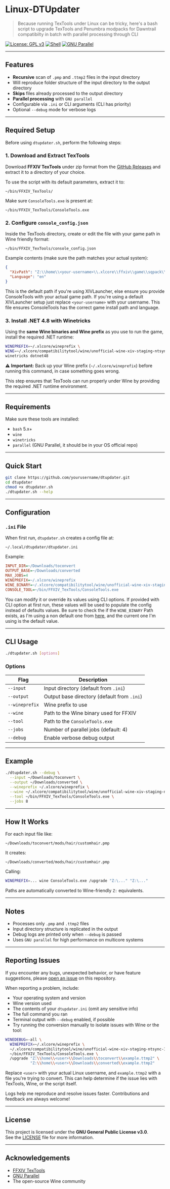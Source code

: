 # Linux-DTUpdater

> Because running TexTools under Linux can be tricky, here's a bash script to upgrade TexTools and Penumbra modpacks for Dawntrail compatibilty in batch with parallel processing through CLI

[![License: GPL v3](https://img.shields.io/badge/License-GPLv3-blue.svg)](LICENSE)
[![Shell](https://img.shields.io/badge/Bash-5+-brightgreen)](https://www.gnu.org/software/bash/)
[![GNU Parallel](https://img.shields.io/badge/GNU_parallel-Powered-lightgrey)](https://www.gnu.org/software/parallel/)

---

## Features

- **Recursive** scan of `.pmp` and `.ttmp2` files in the input directory
- Will reproduce folder structure of the input directory to the output directory
- **Skips** files already processed to the output directory  
- **Parallel processing** with `GNU parallel`  
- Configurable via `.ini` or CLI arguments (CLI has priority)  
- Optional `--debug` mode for verbose logs  

---

## Required Setup

Before using `dtupdater.sh`, perform the following steps:

### 1. Download and Extract TexTools

Download **FFXIV TexTools** under zip format from the [GitHub Releases](https://github.com/TexTools/FFXIV_TexTools_UI/releases) and extract it to a directory of your choice.

To use the script with its default parameters, extract it to:

```
~/bin/FFXIV_TexTools/
```

Make sure `ConsoleTools.exe` is present at:

```
~/bin/FFXIV_TexTools/ConsoleTools.exe
```

### 2. Configure `console_config.json`

Inside the TexTools directory, create or edit the file with your game path in Wine friendly format:

```
~/bin/FFXIV_TexTools/console_config.json
```

Example contents (make sure the path matches your actual system):

```json
{
  "XivPath": "Z:\\home\\<your-username>\\.xlcore\\ffxiv\\game\\sqpack\\ffxiv",
  "Language": "en"
}
```

This is the default path if you're using XIVLauncher, else ensure you provide ConsoleTools with your actual game path.
If you're using a default XIVLauncher setup just replace `<your-username>` with your username. This file ensures ConsoleTools has the correct game install path and language.

### 3. Install .NET 4.8 with Winetricks

Using the **same Wine binaries and Wine prefix** as you use to run the game, install the required .NET runtime:

```bash
WINEPREFIX=~/.xlcore/wineprefix \
WINE=~/.xlcore/compatibilitytool/wine/unofficial-wine-xiv-staging-ntsync-10.10/bin/wine \
winetricks dotnet48
```

⚠️ **Important:** Back up your Wine prefix (`~/.xlcore/wineprefix`) before running this command, in case something goes wrong.

This step ensures that TexTools can run properly under Wine by providing the required .NET runtime environment.

---

## Requirements

Make sure these tools are installed:

- `bash` 5.x+
- `wine`
- `winetricks`
- `parallel` (GNU Parallel, it should be in your OS official repo)

---

## Quick Start

```bash
git clone https://github.com/yourusername/dtupdater.git
cd dtupdater
chmod +x dtupdater.sh
./dtupdater.sh --help
```

---

## Configuration

### `.ini` File

When first run, `dtupdater.sh` creates a config file at:

```
~/.local/dtupdater/dtupdater.ini
```

Example:

```ini
INPUT_DIR=~/Downloads/toconvert
OUTPUT_BASE=~/Downloads/converted
MAX_JOBS=4
WINEPREFIX=~/.xlcore/wineprefix
WINE_BINARY=~/.xlcore/compatibilitytool/wine/unofficial-wine-xiv-staging-ntsync-10.10/bin/wine
CONSOLE_TOOL=~/bin/FFXIV_TexTools/ConsoleTools.exe
```

You can modify it or override its values using CLI options.
If provided with CLI option at first run, these values will be used to populate the config instead of defaults values.
Be sure to check the if the `WINE_BINARY` Path exists, as I'm using a non default one from [here](https://github.com/rankynbass/unofficial-wine-xiv-git), and the current one I'm using is the default value.

---

## CLI Usage

```bash
./dtupdater.sh [options]
```

### Options

| Flag            | Description                                                                 |
|-----------------|-----------------------------------------------------------------------------|
| `--input`       | Input directory (default from `.ini`)                                       |
| `--output`      | Output base directory (default from `.ini`)                                 |
| `--wineprefix`  | Wine prefix to use                                                          |
| `--wine`        | Path to the Wine binary used for FFXIV                                      |
| `--tool`        | Path to the `ConsoleTools.exe`                                              |
| `--jobs`        | Number of parallel jobs (default: 4)                                        |
| `--debug`       | Enable verbose debug output                                                 |

---

## Example

```bash
./dtupdater.sh --debug \
  --input ~/Downloads/toconvert \
  --output ~/Downloads/converted \
  --wineprefix ~/.xlcore/wineprefix \
  --wine ~/.xlcore/compatibilitytool/wine/unofficial-wine-xiv-staging-ntsync-10.10/bin/wine \
  --tool ~/bin/FFXIV_TexTools/ConsoleTools.exe \
  --jobs 8
```

---

## How It Works

For each input file like:

```
~/Downloads/toconvert/mods/hair/customhair.pmp
```

It creates:

```
~/Downloads/converted/mods/hair/customhair.pmp
```

Calling:

```bash
WINEPREFIX=... wine ConsoleTools.exe /upgrade "Z:\..." "Z:\..."
```

Paths are automatically converted to Wine-friendly `Z:` equivalents.

---

## Notes

- Processes only `.pmp` and `.ttmp2` files  
- Input directory structure is replicated in the output  
- Debug logs are printed only when `--debug` is passed  
- Uses `GNU parallel` for high performance on multicore systems  

---

## Reporting Issues

If you encounter any bugs, unexpected behavior, or have feature suggestions, please [open an issue](https://github.com/LosDrakakos/Linux-DTUpdater/issues) on this repository.

When reporting a problem, include:

- Your operating system and version
- Wine version used
- The contents of your `dtupdater.ini` (omit any sensitive info)
- The full command you ran
- Terminal output with `--debug` enabled, if possible
- Try running the conversion manually to isolate issues with Wine or the tool:

```bash
WINEDEBUG=-all \
  WINEPREFIX=~/.xlcore/wineprefix \
  ~/.xlcore/compatibilitytool/wine/unofficial-wine-xiv-staging-ntsync-10.10/bin/wine \
  ~/bin/FFXIV_TexTools/ConsoleTools.exe \
  /upgrade "Z:\\home\\<user>\\Downloads\\toconvert\\example.ttmp2" \
           "Z:\\home\\<user>\\Downloads\\converted\\example.ttmp2"
```

Replace `<user>` with your actual Linux username, and `example.ttmp2` with a file you're trying to convert. This can help determine if the issue lies with TexTools, Wine, or the script itself.

Logs help me reproduce and resolve issues faster. Contributions and feedback are always welcome!

---

## License

This project is licensed under the **GNU General Public License v3.0**.  
See the [LICENSE](LICENSE) file for more information.

---

## Acknowledgements

- [FFXIV TexTools](https://www.ffxiv-textools.net/)  
- [GNU Parallel](https://www.gnu.org/software/parallel/)  
- The open-source Wine community

